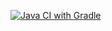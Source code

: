 [![Java CI with Gradle](https://github.com/RytoryQA/Homework-autotest-3/actions/workflows/gradle.yml/badge.svg)](https://github.com/RytoryQA/Homework-autotest-3/actions/workflows/gradle.yml)
